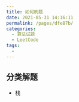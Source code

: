 ```yaml
---
title: 如何刷题
date: 2021-05-31 14:16:11
permalink: /pages/dfe87b/
categories:
  - 算法试题
  - LeetCode
tags:
  -
---
```



## 分类解题
+ 栈
<!-- + 算法的复杂度分析
+ 排序算法，以及他们的区别和优化
+ 数组中的双指针、滑动窗口思想
+ 利用 Map 和 Set 处理查找表问题
+ 链表的各种问题
+ 利用递归和迭代法解决二叉树问题
+ 栈、队列、DFS、BFS
+ 回溯法、贪心算法、动态规划 -->
